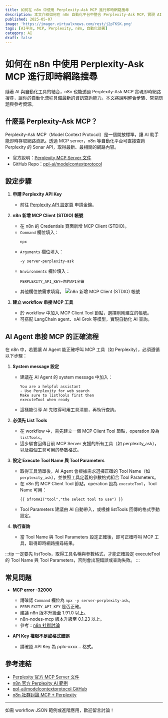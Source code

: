 ```yaml
---
title: 如何在 n8n 中使用 Perplexity-Ask MCP 進行即時網路搜尋
description: 本文介紹如何在 n8n 自動化平台中整合 Perplexity-Ask MCP，實現 AI 即時網路搜尋，並提供安裝設定步驟、常見問題與參考連結。
published: 2025-05-07
image: 'https://imager.virtualxnews.com/rest/j2pTKSK.png'
tags: [AI平台, MCP, Perplexity, n8n, 自動化部署]
category: AI
draft: false
---
```


# 如何在 n8n 中使用 Perplexity-Ask MCP 進行即時網路搜尋

隨著 AI 與自動化工具的結合，n8n 也能透過 Perplexity-Ask MCP 實現即時網路搜尋，讓你的自動化流程具備最新的資訊查詢能力。本文將說明整合步驟、常見問題與參考資源。

## 什麼是 Perplexity-Ask MCP？

Perplexity-Ask MCP（Model Context Protocol）是一個開放標準，讓 AI 助手能即時存取網路資訊。透過 MCP server，n8n 等自動化平台可直接查詢 Perplexity 的 Sonar API，取得最新、最相關的網路內容。

- 官方說明：[Perplexity MCP Server 文件](https://docs.perplexity.ai/guides/mcp-server)
- GitHub Repo：[ppl-ai/modelcontextprotocol](https://github.com/ppl-ai/modelcontextprotocol/tree/main)

## 設定步驟

1. **申請 Perplexity API Key**
   - 前往 [Perplexity API 設定頁](https://www.perplexity.ai/settings/api) 申請金鑰。

2. **n8n 新增 MCP Client (STDIO) 帳號**
   - 在 n8n 的 Credentials 頁面新增 MCP Client (STDIO)。
   - `Command` 欄位填入：
     ```
     npx
     ```
   - `Arguments` 欄位填入：
     ```
     -y server-perplexity-ask
     ```
   - `Environments` 欄位填入：
     ```
     PERPLEXITY_API_KEY=你的API金鑰
     ```
   - 其他欄位依需求填寫。
   ![n8n 新增 MCP Client (STDIO) 帳號](https://imager.virtualxnews.com/rest/G8TtKSK.png)

3. **建立 workflow 串接 MCP 工具**
   - 於 workflow 中加入 MCP Client Tool 節點，選擇剛剛建立的帳號。
   - 可搭配 LangChain agent、xAI Grok 等模型，實現自動化 AI 查詢。

## AI Agent 串接 MCP 的正確流程

在 n8n 中，若要讓 AI Agent 能正確呼叫 MCP 工具（如 Perplexity），必須遵循以下步驟：

1. **System message 設定**
   - 建議在 AI Agent 的 system message 中加入：
     ```
     You are a helpful assistant
     - Use Perplexity for web search
     Make sure to listTools first then
     executeTool when ready
     ```
   - 這樣能引導 AI 先取得可用工具清單，再執行查詢。

2. **必須先 List Tools**
   - 在 workflow 中，需先建立一個 MCP Client Tool 節點，operation 設為 `listTools`。
   - 這步驟會回傳目前 MCP Server 支援的所有工具（如 perplexity_ask），以及每個工具可用的參數格式。

3. **設定 Execute Tool Name 與 Tool Parameters**
   - 取得工具清單後，AI Agent 會根據需求選擇正確的 Tool Name（如 `perplexity_ask`），並依照工具定義的參數格式組合 Tool Parameters。
   - 在 n8n 的 MCP Client Tool 節點，operation 設為 `executeTool`，Tool Name 可用：
     ```
     {{ $fromAI("tool","the select tool to use") }}
     ```
   - Tool Parameters 建議由 AI 自動帶入，或根據 listTools 回傳的格式手動設定。

4. **執行查詢**
   - 當 Tool Name 與 Tool Parameters 設定正確後，即可正確呼叫 MCP 工具，取得即時網路搜尋結果。

:::tip
一定要先 listTools，取得工具名稱與參數格式，才能正確設定 executeTool 的 Tool Name 與 Tool Parameters，否則會出現錯誤或查詢失敗。
:::

## 常見問題

- **MCP error -32000**
  - 請確認 `Command` 欄位為 `npx -y server-perplexity-ask`。
  - `PERPLEXITY_API_KEY` 是否正確。
  - 建議 n8n 版本升級至 1.91.0 以上。
  - n8n-nodes-mcp 版本升級至 0.1.23 以上。
  - 參考：[n8n 社群討論](https://community.n8n.io/t/mcp-perplexity/93711)

- **API Key 權限不足或格式錯誤**
  - 請確認 API Key 為 pplx-xxxx... 格式。

## 參考連結

- [Perplexity 官方 MCP Server 文件](https://docs.perplexity.ai/guides/mcp-server)
- [n8n 官方 Perplexity AI 範例](https://n8n.io/workflows/2824-query-perplexity-ai-from-your-n8n-workflows/)
- [ppl-ai/modelcontextprotocol GitHub](https://github.com/ppl-ai/modelcontextprotocol/tree/main)
- [n8n 社群討論 MCP + Perplexity](https://community.n8n.io/t/mcp-perplexity/93711)

---

如需 workflow JSON 範例或進階應用，歡迎留言討論！ 